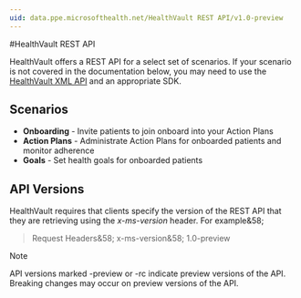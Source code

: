 ```yaml
---
uid: data.ppe.microsofthealth.net/HealthVault REST API/v1.0-preview
---
```


#HealthVault REST API

HealthVault offers a REST API for a select set of scenarios. If your scenario is not covered in the documentation below, you may need to use the [HealthVault XML API](/healthvault/concepts/xml-api/) and an appropriate SDK. 

## Scenarios
* **Onboarding** - Invite patients to join onboard into your Action Plans
* **Action Plans** - Administrate Action Plans for onboarded patients and monitor adherence
* **Goals** - Set health goals for onboarded patients

## API Versions
HealthVault requires that clients specify the version of the REST API that they are retrieving using the *x-ms-version* header. For example&58;

> Request Headers&58; 
> x-ms-version&58; 1.0-preview

> [!NOTE] 
> API versions marked -preview or -rc indicate preview versions of the API. Breaking changes may occur on preview versions of the API. 
